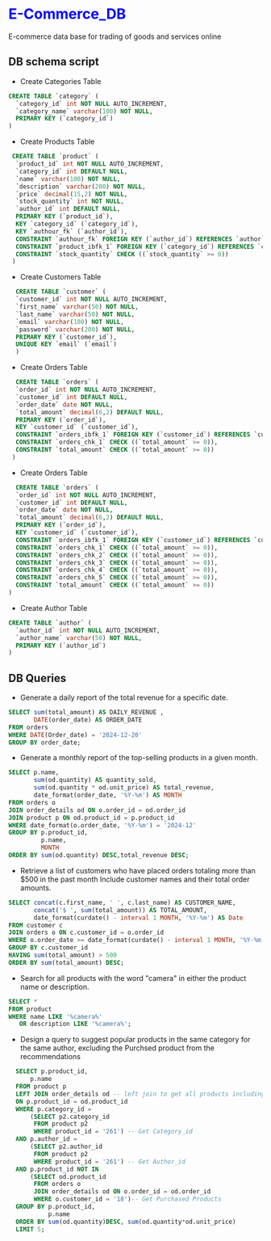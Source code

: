 # <span style="color:blue;">E-Commerce_DB</span>
E-commerce data base for trading of goods and services online
## DB schema script
- Create Categories Table
```sql
CREATE TABLE `category` (
  `category_id` int NOT NULL AUTO_INCREMENT,
  `category_name` varchar(100) NOT NULL,
  PRIMARY KEY (`category_id`)
)
```

- Create Products Table
```sql
 CREATE TABLE `product` (
  `product_id` int NOT NULL AUTO_INCREMENT,
  `category_id` int DEFAULT NULL,
  `name` varchar(100) NOT NULL,
  `description` varchar(200) NOT NULL,
  `price` decimal(15,2) NOT NULL,
  `stock_quantity` int NOT NULL,
  `author_id` int DEFAULT NULL,
  PRIMARY KEY (`product_id`),
  KEY `category_id` (`category_id`),
  KEY `authour_fk` (`author_id`),
  CONSTRAINT `authour_fk` FOREIGN KEY (`author_id`) REFERENCES `author` (`author_id`),
  CONSTRAINT `product_ibfk_1` FOREIGN KEY (`category_id`) REFERENCES `category` (`category_id`),
  CONSTRAINT `stock_quantity` CHECK ((`stock_quantity` >= 0)) 
 )
```
- Create Customers Table
```sql
  CREATE TABLE `customer` (
  `customer_id` int NOT NULL AUTO_INCREMENT,
  `first_name` varchar(50) NOT NULL,
  `last_name` varchar(50) NOT NULL,
  `email` varchar(100) NOT NULL,
  `password` varchar(200) NOT NULL,
  PRIMARY KEY (`customer_id`),
  UNIQUE KEY `email` (`email`)
  ) 
```  
- Create Orders Table
```sql
  CREATE TABLE `orders` (
  `order_id` int NOT NULL AUTO_INCREMENT,
  `customer_id` int DEFAULT NULL,
  `order_date` date NOT NULL,
  `total_amount` decimal(6,2) DEFAULT NULL,
  PRIMARY KEY (`order_id`),
  KEY `customer_id` (`customer_id`),
  CONSTRAINT `orders_ibfk_1` FOREIGN KEY (`customer_id`) REFERENCES `customer` (`customer_id`),
  CONSTRAINT `orders_chk_1` CHECK ((`total_amount` >= 0)),
  CONSTRAINT `total_amount` CHECK ((`total_amount` >= 0))
 )
```
- Create Orders Table
```sql
  CREATE TABLE `orders` (
  `order_id` int NOT NULL AUTO_INCREMENT,
  `customer_id` int DEFAULT NULL,
  `order_date` date NOT NULL,
  `total_amount` decimal(6,2) DEFAULT NULL,
  PRIMARY KEY (`order_id`),
  KEY `customer_id` (`customer_id`),
  CONSTRAINT `orders_ibfk_1` FOREIGN KEY (`customer_id`) REFERENCES `customer` (`customer_id`),
  CONSTRAINT `orders_chk_1` CHECK ((`total_amount` >= 0)),
  CONSTRAINT `orders_chk_2` CHECK ((`total_amount` >= 0)),
  CONSTRAINT `orders_chk_3` CHECK ((`total_amount` >= 0)),
  CONSTRAINT `orders_chk_4` CHECK ((`total_amount` >= 0)),
  CONSTRAINT `orders_chk_5` CHECK ((`total_amount` >= 0)),
  CONSTRAINT `total_amount` CHECK ((`total_amount` >= 0))
)
```
- Create Author Table
```sql
CREATE TABLE `author` (
  `author_id` int NOT NULL AUTO_INCREMENT,
  `author_name` varchar(50) NOT NULL,
  PRIMARY KEY (`author_id`)
)
```
## DB Queries
- Generate a daily report of the total revenue for a specific date.
   
```sql
SELECT sum(total_amount) AS DAILY_REVENUE ,
       DATE(order_date) AS ORDER_DATE
FROM orders
WHERE DATE(Order_date) = '2024-12-20'
GROUP BY order_date;
```
- Generate a monthly report of the top-selling products in a given month.
```sql
SELECT p.name,
       sum(od.quantity) AS quantity_sold,
       sum(od.quantity * od.unit_price) AS total_revenue,
       date_format(order_date, '%Y-%m') AS MONTH
FROM orders o
JOIN order_details od ON o.order_id = od.order_id
JOIN product p ON od.product_id = p.product_id
WHERE date_format(o.order_date, '%Y-%m') = '2024-12'
GROUP BY p.product_id,
         p.name,
         MONTH
ORDER BY sum(od.quantity) DESC,total_revenue DESC;
```
- Retrieve a list of customers who have placed orders totaling more than $500 in the past month Include customer names and their total order amounts.
```sql
SELECT concat(c.first_name, ' ', c.last_name) AS CUSTOMER_NAME,
       concat('$ ', sum(total_amount)) AS TOTAL_AMOUNT,
       date_format(curdate() - interval 1 MONTH, '%Y-%m') AS Date
FROM customer c
JOIN orders o ON c.customer_id = o.order_id
WHERE o.order_date >= date_format(curdate() - interval 1 MONTH, '%Y-%m')
GROUP BY c.customer_id
HAVING sum(total_amount) > 500
ORDER BY sum(total_amount) DESC;
```
- Search for all products with the word "camera" in either the product name or description.
```sql
SELECT *
FROM product
WHERE name LIKE '%camera%'
   OR description LIKE '%camera%';
```
- Design a query to suggest popular products in the same category for the same author, excluding the Purchsed product from the recommendations
 ```sql
   SELECT p.product_id,
       p.name
   FROM product p
   LEFT JOIN order_details od -- left join to get all products including the not purchased ones
   ON p.product_id = od.product_id
   WHERE p.category_id =
       (SELECT p2.category_id
        FROM product p2
        WHERE product_id = '261') -- Get Category_id
   AND p.author_id =
       (SELECT p2.author_id
        FROM product p2
        WHERE product_id = '261') -- Get Author_id
   AND p.product_id NOT IN
       (SELECT od.product_id
        FROM orders o
        JOIN order_details od ON o.order_id = od.order_id
        WHERE o.customer_id = '18')-- Get Purchased Products
   GROUP BY p.product_id,
            p.name
   ORDER BY sum(od.quantity)DESC, sum(od.quantity*od.unit_price)
   LIMIT 5;  
